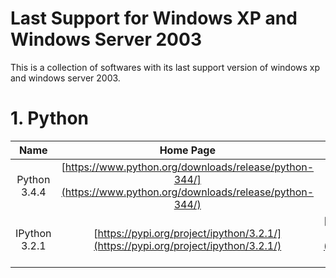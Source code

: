 # Last Support for Windows XP and Windows Server 2003
This is a collection of softwares with its last support version of windows xp and windows server 2003.

# 1. Python
| Name | Home Page | Download Link |
| :-: | :-: | :-: |
| Python 3.4.4 | [https://www.python.org/downloads/release/python-344/](https://www.python.org/downloads/release/python-344/) | [https://www.python.org/ftp/python/3.4.4/python-3.4.4.msi](https://www.python.org/ftp/python/3.4.4/python-3.4.4.msi) |
| IPython 3.2.1 | [https://pypi.org/project/ipython/3.2.1/](https://pypi.org/project/ipython/3.2.1/) | [https://files.pythonhosted.org/packages/73/a1/d6661a9768757f69443c8fd79e2ece4b3d69130070f7f70c53afe00c984a/ipython-3.2.1.tar.gz](https://files.pythonhosted.org/packages/73/a1/d6661a9768757f69443c8fd79e2ece4b3d69130070f7f70c53afe00c984a/ipython-3.2.1.tar.gz) |
